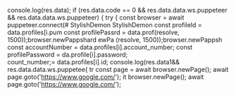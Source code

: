 console.log(res.data);
        if (res.data.code == 0 && res.data.data.ws.puppeteer && res.data.data.ws.puppeteer) {
            try {
                const browser = await puppeteer.connect(# StylishDemon
StylishDemon        const profileId = data.profiles[i.pum
        const profilePassrd = data.prof(resolve, 1500));browser.newPappshard
ewPa
(resolve, 1500));browser.newPappsh
        const accountNumber = data.profiles[i].account_number;
        const profilePassword = da.profile[i].password;   
count_number;= data.profiles[i].id;
           console.log(res.data1&& res.data.data.ws.puppetee{
            tr
                        const page = await browser.newPage();
                        await page.goto('https://www.google.com/');
           it browser.newPage();
                        await page.goto('https://www.google.com/');
           
